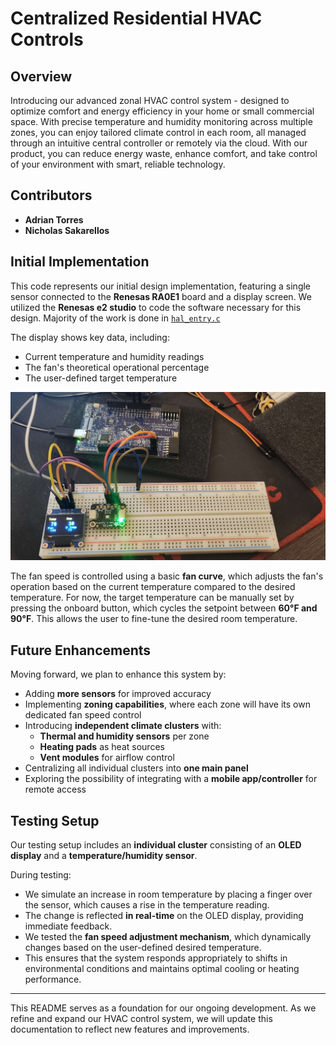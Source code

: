 # Centralized Residential HVAC Controls

## Overview
Introducing our advanced zonal HVAC control system - designed to optimize comfort and energy efficiency in your home or small commercial space. With precise temperature and humidity monitoring across multiple zones, you can enjoy tailored climate control in each room, all managed through an intuitive central controller or remotely via the cloud. With our product, you can reduce energy waste, enhance comfort, and take control of your environment with smart, reliable technology.

## Contributors
- **Adrian Torres**
- **Nicholas Sakarellos**

## Initial Implementation
This code represents our initial design implementation, featuring a single sensor connected to the **Renesas RA0E1** board and a display screen. We utilized the **Renesas e2 studio** to code the software necessary for this design. 
Majority of the work is done in [`hal_entry.c`](initial%20test/src/hal_entry.c)

The display shows key data, including:
- Current temperature and humidity readings
- The fan's theoretical operational percentage
- The user-defined target temperature

![Initial test](/images/intial_test.png)

The fan speed is controlled using a basic **fan curve**, which adjusts the fan's operation based on the current temperature compared to the desired temperature. For now, the target temperature can be manually set by pressing the onboard button, which cycles the setpoint between **60°F and 90°F**. This allows the user to fine-tune the desired room temperature.

## Future Enhancements
Moving forward, we plan to enhance this system by:
- Adding **more sensors** for improved accuracy
- Implementing **zoning capabilities**, where each zone will have its own dedicated fan speed control
- Introducing **independent climate clusters** with:
  - **Thermal and humidity sensors** per zone
  - **Heating pads** as heat sources
  - **Vent modules** for airflow control
- Centralizing all individual clusters into **one main panel**
- Exploring the possibility of integrating with a **mobile app/controller** for remote access

## Testing Setup
Our testing setup includes an **individual cluster** consisting of an **OLED display** and a **temperature/humidity sensor**. 

During testing:
- We simulate an increase in room temperature by placing a finger over the sensor, which causes a rise in the temperature reading.
- The change is reflected **in real-time** on the OLED display, providing immediate feedback.
- We tested the **fan speed adjustment mechanism**, which dynamically changes based on the user-defined desired temperature.
- This ensures that the system responds appropriately to shifts in environmental conditions and maintains optimal cooling or heating performance.

---

This README serves as a foundation for our ongoing development. As we refine and expand our HVAC control system, we will update this documentation to reflect new features and improvements.
